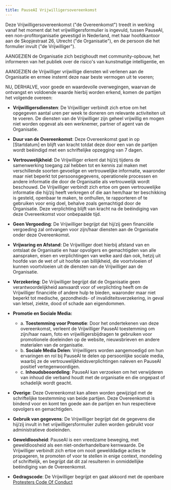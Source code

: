 ```yaml
---
title: PauseAI Vrijwilligersovereenkomst
---
```


Deze Vrijwilligersovereenkomst ("de Overeenkomst") treedt in werking vanaf het moment dat het vrijwilligersformulier is ingevuld, tussen PauseAI, een non-profitorganisatie gevestigd in Nederland, met haar hoofdkantoor aan de Skopjestraat 26, Utrecht ("de Organisatie"), en de persoon die het formulier invult ("de Vrijwilliger").

AANGEZIEN de Organisatie zich bezighoudt met community-opbouw, het informeren van het publiek over de risico's van kunstmatige intelligentie, en

AANGEZIEN de Vrijwilliger vrijwillige diensten wil verlenen aan de Organisatie en ermee instemt deze naar beste vermogen uit te voeren;

NU, DERHALVE, voor goede en waardevolle overwegingen, waarvan de ontvangst en voldoende waarde hierbij worden erkend, komen de partijen het volgende overeen:

* **Vrijwilligersdiensten**: De Vrijwilliger verbindt zich ertoe om het opgegeven aantal uren per week te doneren om relevante activiteiten uit te voeren. De diensten van de Vrijwilliger zijn geheel vrijwillig en mogen niet worden opgevat als een werknemer, partner of agent van de Organisatie.

* **Duur van de Overeenkomst**: Deze Overeenkomst gaat in op [Startdatum] en blijft van kracht totdat deze door een van de partijen wordt beëindigd met een schriftelijke opzegging van 7 dagen.

* **Vertrouwelijkheid**: De Vrijwilliger erkent dat hij/zij tijdens de samenwerking toegang zal hebben tot en kennis zal maken met verschillende soorten gevoelige en vertrouwelijke informatie, waaronder maar niet beperkt tot persoonsgegevens, operationele processen en andere informatie die door de Organisatie als vertrouwelijk wordt beschouwd. De Vrijwilliger verbindt zich ertoe om geen vertrouwelijke informatie die hij/zij heeft verkregen of die aan hem/haar ter beschikking is gesteld, openbaar te maken, te onthullen, te rapporteren of te gebruiken voor enig doel, behalve zoals gemachtigd door de Organisatie. Deze verplichting blijft van kracht na de beëindiging van deze Overeenkomst voor onbepaalde tijd.

* **Geen Vergoeding**: De Vrijwilliger begrijpt dat hij/zij geen financiële vergoeding zal ontvangen voor zijn/haar diensten aan de Organisatie onder deze Overeenkomst.

* **Vrijwaring en Afstand**: De Vrijwilliger doet hierbij afstand van en ontslaat de Organisatie en haar opvolgers en gemachtigden van alle aanspraken, eisen en verplichtingen van welke aard dan ook, hetzij uit hoofde van de wet of uit hoofde van billijkheid, die voortvloeien of kunnen voortvloeien uit de diensten van de Vrijwilliger aan de Organisatie.

* **Verzekering**: De Vrijwilliger begrijpt dat de Organisatie geen verantwoordelijkheid aanvaardt voor of verplichting heeft om de Vrijwilliger financiële of andere hulp te bieden, waaronder maar niet beperkt tot medische, gezondheids- of invaliditeitsverzekering, in geval van letsel, ziekte, dood of schade aan eigendommen.

* **Promotie en Sociale Media:**
  * a. **Toestemming voor Promotie**: Door het ondertekenen van deze overeenkomst, verleent de Vrijwilliger PauseAI toestemming om zijn/haar naam, foto en vrijwilligersbijdragen te gebruiken voor promotionele doeleinden op de website, nieuwsbrieven en andere materialen van de organisatie.
  * b. **Sociale Media Delen**: Vrijwilligers worden aangemoedigd om hun ervaringen en rol bij PauseAI te delen op persoonlijke sociale media, waarbij ze de vertrouwelijkheidsverplichtingen naleven en PauseAI positief vertegenwoordigen.
  * c. **Inhoudsbeoordeling**: PauseAI kan verzoeken om het verwijderen van inhoud die verband houdt met de organisatie en die ongepast of schadelijk wordt geacht.

* **Overige**: Deze Overeenkomst kan alleen worden gewijzigd met de schriftelijke toestemming van beide partijen. Deze Overeenkomst is bindend voor en komt ten goede aan de partijen en hun respectieve opvolgers en gemachtigden.

* **Gebruik van gegevens**: De Vrijwilliger begrijpt dat de gegevens die hij/zij invult in het vrijwilligersformulier zullen worden gebruikt voor administratieve doeleinden.

* **Geweldloosheid**: PauseAI is een vreedzame beweging, met geweldloosheid als een niet-onderhandelbare kernwaarde. De Vrijwilliger verbindt zich ertoe om nooit gewelddadige acties te propageren, te promoten of voor te stellen in enige context, mondeling of schriftelijk, en begrijpt dat dit zal resulteren in onmiddellijke beëindiging van de Overeenkomst.

* **Gedragscode**: De Vrijwilliger begrijpt en gaat akkoord met de openbare [Protesters Code Of Conduct](https://pauseai.info/protesters-code-of-conduct)